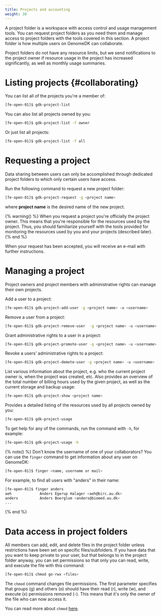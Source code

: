```yaml
---
title: Projects and accounting
weight: 30
---
```


A project folder is a workspace with access control and usage management tools.
You can request project folders as you need them and manage access to project
folders with the tools covered in this section. A project folder is how multiple
users on GenomeDK can collaborate.

Project folders do not have any resource limits, but we send notifications to the
project owner if resource usage in the project has increased significantly, as
well as monthly usage summaries.

# Listing projects {#collaborating}

You can list all of the projects you're a member of:

```bash
[fe-open-01]$ gdk-project-list
```

You can also list all projects owned by you:

```bash
[fe-open-01]$ gdk-project-list -f owner
```

Or just list all projects:

```bash
[fe-open-01]$ gdk-project-list -f all
```

# Requesting a project

Data sharing between users can only be accomplished through dedicated project
folders to which only certain users have access.

Run the following command to request a new project folder:

```bash
[fe-open-01]$ gdk-project-request -g <project name>
```

where **project name** is the desired name of the new project.

{% warning() %} When you request a project you're officially the project owner.
This means that you're responsible for the resources used by the project. Thus,
you should familiarize yourself with the tools provided for monitoring the
resources used by you and your projects (described later). {% end %}

When your request has been accepted, you will receive an e-mail with further
instructions.

# Managing a project

Project owners and project members with administrative rights can manage their
own projects.

Add a user to a project:

```bash
[fe-open-01]$ gdk-project-add-user -g <project name> -u <username>
```

Remove a user from a project:

```bash
[fe-open-01]$ gdk-project-remove-user  -g <project name> -u <username>
```

Grant administrative rights to a user in a project:

```bash
[fe-open-01]$ gdk-project-promote-user -g <project name> -u <username>
```

Revoke a users' administrative rights to a project:

```bash
[fe-open-01]$ gdk-project-demote-user -g <project name> -u <username>
```

List various information about the project, e.g. who the current project owner
is, when the project was created, etc. Also provides an overview of the total
number of billing hours used by the given project, as well as the current
storage and backup usage:

```bash
[fe-open-01]$ gdk-project-show <project name>
```

Provides a detailed listing of the resources used by all projects owned by you:

```bash
[fe-open-01]$ gdk-project-usage
```

To get help for any of the commands, run the command with `-h`, for example:

```bash
[fe-open-01]$ gdk-project-usage -h
```

{% note() %}
Don't know the username of one of your collaborators? You can use
the `finger` command to get information about any user on GenomeDK:

```bash
[fe-open-01]$ finger <name, username or mail>
```

For example, to find all users with "anders" in their name:

```bash
[fe-open-01]$ finger anders
aeh             Anders Egerup Halager <aeh@birc.au.dk>
anders          Anders Boerglum <anders@biomed.au.dk>
...
```

{% end %}

# Data access in project folders

All members can add, edit, and delete files in the project folder unless
restrictions have been set on specific files/subfolders. If you have data that
you want to keep private to your user, but that belongs to in the project folder
anyway, you can set permissions so that only you can read, write, and execute
the file with this command:

```bash
[fe-open-01]$ chmod go-rwx <files>
```

The `chmod` command changes file permissions. The first parameter specifies that
groups (g) and others (o) should have their read (r), write (w), and execute (x)
permissions removed (-). This means that it's only the owner of the file who can
now access it.

You can read more about `chmod` [here](https://en.wikipedia.org/wiki/Chmod).
